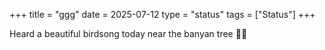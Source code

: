 +++
title = "ggg"
date = 2025-07-12
type = "status"
tags = ["Status"]
+++

Heard a beautiful birdsong today near the banyan tree 🌳🎶